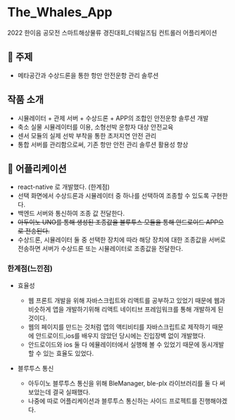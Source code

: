 # The_Whales_App

2022 한이음 공모전 스마트해상물류 경진대회\_더웨일즈팀 컨트롤러 어플리케이션

## 🚀 주제

- 메타공간과 수상드론을 통한 항만 안전운항 관리 솔루션

## 작품 소개

- 시뮬레이터 + 관제 서버 + 수상드론 + APP의 조합인 안전운항 솔루션 개발
- 축소 실물 시뮬레이터를 이용, 소형선박 운항자 대상 안전교육
- 센서 모듈의 실제 선박 부착을 통한 초저지연 안전 관리
- 통합 서버를 관리함으로써, 기존 항만 안전 관리 솔루션 활용성 향상

## 📱 어플리케이션

- react-native 로 개발했다. (한계점)
- 선택 화면에서 수상드론과 시뮬레이터 중 하나를 선택하여 조종할 수 있도록 구현한다.
- 백엔드 서버와 통신하여 조종 값 전달한다.
- ~~아두이노 UNO를 통해 생성된 조종값을 블루투스 모듈을 통해 안드로이드 APP으로 전송된다.~~
- 수상드론, 시뮬레이터 둘 중 선택한 장치에 따라 해당 장치에 대한 조종값을 서버로 전송하면 서버가 수상드론 또는 시뮬레이터로 조종값을 전달한다.

### 한계점(느낀점)

- 효율성

  - 웹 프론트 개발을 위해 자바스크립트와 리액트를 공부하고 있었기 때문에 웹과 비슷하게 앱을 개발하기위해 리액트 네이티브 프레임워크를 통해 개발하게 된 것이다.
  - 웹의 페이지를 만드는 것처럼 앱의 액티비티를 자바스크립트로 제작하기 때문에 안드로이드,ios를 배우지 않았던 당시에는 진입장벽 없이 개발했다.
  - 안드로이드와 ios 둘 다 에뮬레이터에서 실행해 볼 수 있었기 때문에 동시개발할 수 있는 효율도 있었다.

- 블루투스 통신

  - 아두이노 블루투스 통신을 위해 BleManager, ble-plx 라이브러리를 둘 다 써보았는데 결국 실패했다.
  - 나중에 따로 어플리케이션과 블루투스 통신하는 사이드 프로젝트를 진행해야겠다.

